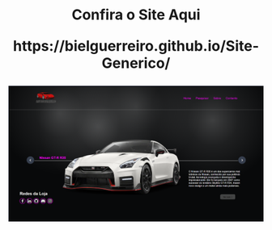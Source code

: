 
<h1 align="center">
  Confira o Site Aqui
  <p>https://bielguerreiro.github.io/Site-Generico/</p>
</h1>

<p align="center">
  <img src="https://github.com/BielGuerreiro/Site-Generico/blob/main/home%20page.png?raw=true" alt="Preview da homepage" width="1000"/>
</p>

